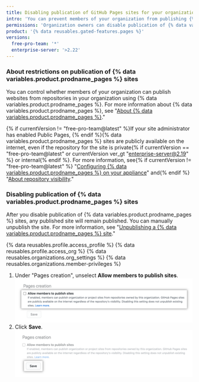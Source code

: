 ```yaml
---
title: Disabling publication of GitHub Pages sites for your organization
intro: 'You can prevent members of your organization from publishing {% data variables.product.prodname_pages %} sites from repositories in the organization.'
permissions: 'Organization owners can disable publication of {% data variables.product.prodname_pages %} sites from repositories in the organization.'
product: '{% data reusables.gated-features.pages %}'
versions:
  free-pro-team: '*'
  enterprise-server: '>2.22'
---
```


### About restrictions on publication of {% data variables.product.prodname_pages %} sites

You can control whether members of your organization can publish websites from repositories in your organization using {% data variables.product.prodname_pages %}. For more information about {% data variables.product.prodname_pages %}, see "[About {% data variables.product.prodname_pages %}](/github/working-with-github-pages/about-github-pages)."

{% if currentVersion != "free-pro-team@latest" %}If your site administrator has enabled Public Pages, {% endif %}{% data variables.product.prodname_pages %} sites are publicly available on the internet, even if the repository for the site is private{% if currentVersion == "free-pro-team@latest" or currentVersion ver_gt "enterprise-server@2.19" %} or internal{% endif %}. For more information, see{% if currentVersion != "free-pro-team@latest" %} "[Configuring {% data variables.product.prodname_pages %} on your appliance](/enterprise/admin/installation/configuring-github-pages-on-your-appliance#making-github-pages-publicly-accessible)" and{% endif %} "[About repository visibility](/github/creating-cloning-and-archiving-repositories/about-repository-visibility)."

### Disabling publication of {% data variables.product.prodname_pages %} sites

After you disable publication of {% data variables.product.prodname_pages %} sites, any published site will remain published. You can manually unpublish the site. For more information, see "[Unpublishing a {% data variables.product.prodname_pages %} site](/github/working-with-github-pages/unpublishing-a-github-pages-site)."

{% data reusables.profile.access_profile %}
{% data reusables.profile.access_org %}
{% data reusables.organizations.org_settings %}
{% data reusables.organizations.member-privileges %}
1. Under "Pages creation", unselect **Allow members to publish sites**.
  ![Unselected checkbox for "Allow members to publish sites" option](/assets/images/help/organizations/org-settings-pages-disable-publication-checkbox.png)
1. Click **Save**.
  !["Save" button for "Allow members to publish sites" option](/assets/images/help/organizations/org-settings-pages-disable-publication-save-button.png)

